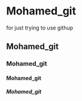 # Mohamed_git
for just trying to use githup
## Mohamed_git
### Mohamed_git
#### Mohamed_git
##### Mohamed_git

